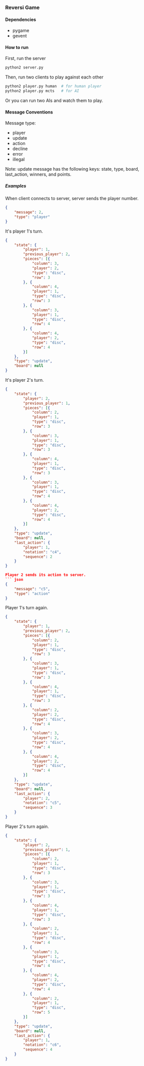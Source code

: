 ### Reversi Game

#### Dependencies
* pygame
* gevent

#### How to run

First, run the server
``` sh
python2 server.py
```

Then, run two clients to play against each other
``` sh
python2 player.py human  # for human player
python2 player.py mcts   # for AI
```
Or you can run two AIs and watch them to play.

#### Message Conventions

Message type:
* player
* update
* action
* decline
* error
* illegal

Note: update message has the following keys: state, type, board, last_action, winners, and points.
##### Examples

When client connects to server, server sends the player number.
``` json
{
    "message": 2,
    "type": "player"
}
```

It's player 1's turn.
``` json
{
    "state": {
        "player": 1,
        "previous_player": 2,
        "pieces": [{
            "column": 3,
            "player": 2,
            "type": "disc",
            "row": 3
        }, {
            "column": 4,
            "player": 1,
            "type": "disc",
            "row": 3
        }, {
            "column": 3,
            "player": 1,
            "type": "disc",
            "row": 4
        }, {
            "column": 4,
            "player": 2,
            "type": "disc",
            "row": 4
        }]
    },
    "type": "update",
    "board": null
}
```

It's player 2's turn.
``` json
{
    "state": {
        "player": 2,
        "previous_player": 1,
        "pieces": [{
            "column": 2,
            "player": 1,
            "type": "disc",
            "row": 3
        }, {
            "column": 3,
            "player": 1,
            "type": "disc",
            "row": 3
        }, {
            "column": 4,
            "player": 1,
            "type": "disc",
            "row": 3
        }, {
            "column": 3,
            "player": 1,
            "type": "disc",
            "row": 4
        }, {
            "column": 4,
            "player": 2,
            "type": "disc",
            "row": 4
        }]
    },
    "type": "update",
    "board": null,
    "last_action": {
        "player": 1,
        "notation": "c4",
        "sequence": 2
    }
}

Player 2 sends its action to server.
``` json
{
    "message": "c5",
    "type": "action"
}
```

Player 1's turn again.
``` json
{
    "state": {
        "player": 1,
        "previous_player": 2,
        "pieces": [{
            "column": 2,
            "player": 1,
            "type": "disc",
            "row": 3
        }, {
            "column": 3,
            "player": 1,
            "type": "disc",
            "row": 3
        }, {
            "column": 4,
            "player": 1,
            "type": "disc",
            "row": 3
        }, {
            "column": 2,
            "player": 2,
            "type": "disc",
            "row": 4
        }, {
            "column": 3,
            "player": 2,
            "type": "disc",
            "row": 4
        }, {
            "column": 4,
            "player": 2,
            "type": "disc",
            "row": 4
        }]
    },
    "type": "update",
    "board": null,
    "last_action": {
        "player": 2,
        "notation": "c5",
        "sequence": 3
    }
}
```

Player 2's turn again.
``` json
{
    "state": {
        "player": 2,
        "previous_player": 1,
        "pieces": [{
            "column": 2,
            "player": 1,
            "type": "disc",
            "row": 3
        }, {
            "column": 3,
            "player": 1,
            "type": "disc",
            "row": 3
        }, {
            "column": 4,
            "player": 1,
            "type": "disc",
            "row": 3
        }, {
            "column": 2,
            "player": 1,
            "type": "disc",
            "row": 4
        }, {
            "column": 3,
            "player": 1,
            "type": "disc",
            "row": 4
        }, {
            "column": 4,
            "player": 2,
            "type": "disc",
            "row": 4
        }, {
            "column": 2,
            "player": 1,
            "type": "disc",
            "row": 5
        }]
    },
    "type": "update",
    "board": null,
    "last_action": {
        "player": 1,
        "notation": "c6",
        "sequence": 4
    }
}
```
